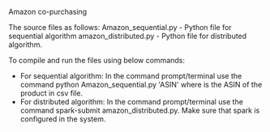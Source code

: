 Amazon co-purchasing 

The source files as follows:
Amazon_sequential.py - Python file for sequential algorithm
amazon_distributed.py - Python file for distributed algorithm.

To compile and run the files using below commands:
- For sequential algorithm: In the command prompt/terminal use the command python Amazon_sequential.py 'ASIN' where <ASIN> is the ASIN of the product in csv file.
- For distributed algorithm: In the command prompt/terminal use the command spark-submit amazon_distributed.py. Make sure that spark is configured in the system.
